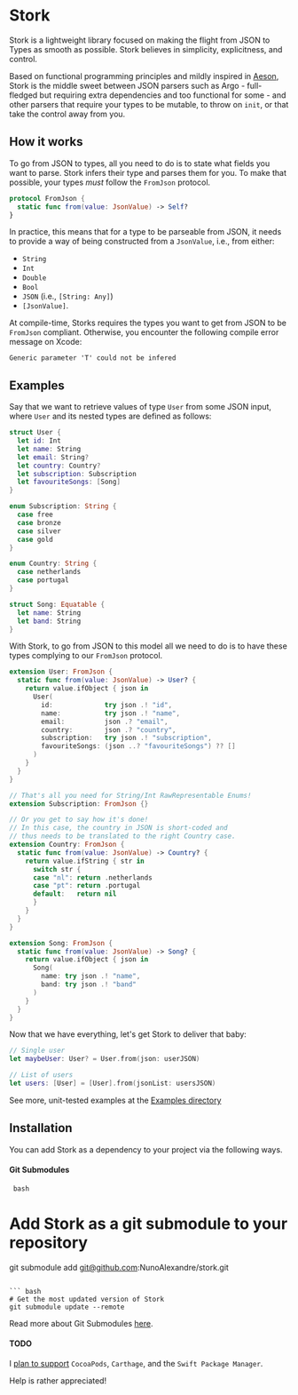 # Stork
Stork is a lightweight library focused on making the flight from JSON to Types as smooth as possible. Stork believes in simplicity, explicitness, and control.

Based on functional programming principles and mildly inspired in [Aeson](http://hackage.haskell.org/package/aeson), Stork is the middle sweet between JSON parsers such as Argo - full-fledged but requiring extra dependencies and too functional for some - and other parsers that require your types to be mutable, to throw on `init`, or that take the control away from you.

## How it works

To go from JSON to types, all you need to do is to state what fields you want to parse. Stork infers their type and parses them for you. To make that possible, your types _must_ follow the `FromJson` protocol.

``` swift
protocol FromJson {
  static func from(value: JsonValue) -> Self?
}
```

In practice, this means that for a type to be parseable from JSON, it needs to provide a way of being constructed from a `JsonValue`, i.e., from either:

- `String`
- `Int`
- `Double`
- `Bool`
- `JSON`  (i.e., `[String: Any]`)
- `[JsonValue]`.

At compile-time, Storks requires the types you want to get from JSON to be `FromJson` compliant. Otherwise, you encounter the following compile error message on Xcode:

```
Generic parameter 'T' could not be infered
```

## Examples

Say that we want to retrieve values of type `User` from some JSON input, where `User` and its nested types are defined as follows:

``` swift
struct User {
  let id: Int
  let name: String
  let email: String?
  let country: Country?
  let subscription: Subscription
  let favouriteSongs: [Song]
}

enum Subscription: String {
  case free
  case bronze
  case silver
  case gold
}

enum Country: String {
  case netherlands
  case portugal
}

struct Song: Equatable {
  let name: String
  let band: String
}
```

With Stork, to go from JSON to this model all we need to do is to have these types complying to our `FromJson` protocol.

``` swift
extension User: FromJson {
  static func from(value: JsonValue) -> User? {
    return value.ifObject { json in
      User(
        id:             try json .! "id",
        name:           try json .! "name",
        email:          json .? "email",
        country:        json .? "country",
        subscription:   try json .! "subscription",
        favouriteSongs: (json ..? "favouriteSongs") ?? []
      )
    }
  }
}

// That's all you need for String/Int RawRepresentable Enums!
extension Subscription: FromJson {}

// Or you get to say how it's done!
// In this case, the country in JSON is short-coded and
// thus needs to be translated to the right Country case.
extension Country: FromJson {
  static func from(value: JsonValue) -> Country? {
    return value.ifString { str in
      switch str {
      case "nl": return .netherlands
      case "pt": return .portugal
      default:   return nil
      }
    }
  }
}

extension Song: FromJson {
  static func from(value: JsonValue) -> Song? {
    return value.ifObject { json in
      Song(
        name: try json .! "name",
        band: try json .! "band"
      )
    }
  }
}
```

Now that we have everything, let's get Stork to deliver that baby:

``` swift
// Single user
let maybeUser: User? = User.from(json: userJSON)

// List of users
let users: [User] = [User].from(jsonList: usersJSON)
```

See more, unit-tested examples at the [Examples directory](/Stork/StorkTests/Examples)

## Installation

You can add Stork as a dependency to your project via the following ways.

#### Git Submodules

``` bash```
# Add Stork as a git submodule to your repository
git submodule add git@github.com:NunoAlexandre/stork.git
```

``` bash
# Get the most updated version of Stork
git submodule update --remote
```

Read more about Git Submodules [here](https://git-scm.com/book/en/v2/Git-Tools-Submodules).

#### TODO

I [plan to support](https://github.com/NunoAlexandre/stork/issues/6) `CocoaPods`, `Carthage`, and the `Swift Package Manager`.

Help is rather appreciated!
